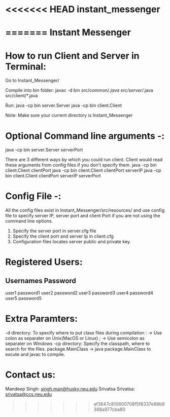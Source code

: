 <<<<<<< HEAD
instant_messenger
=================
=======
Instant Messenger
=================

How to run Client and Server in Terminal:
========================================
Go to Instant_Messenger/

Compile into bin folder:
javac -d bin src/common/*.java src/server/*.java src/client/*.java

Run:
java -cp bin server.Server
java -cp bin client.Client

Note: Make sure your current directory is Instant_Messenger

Optional Command line arguments -:
===================================
java -cp bin server.Server serverPort

There are 3 different ways by which you could run client. Client would read these arguments from config files if you don't specify them.
java -cp bin client.Client clientPort
java -cp bin client.Client clientPort serverIP 
java -cp bin client.Client clientPort serverIP serverPort

Config File -:
===============
All the config files exist in Instant_Messenger/src/resources/ and use config file to specify server IP, server port and client Port if you are not using the command line options.
1) Specify the server port in server.cfg file
2) Specify the client port and server Ip in client.cfg
3) Configuration files locates server public and private key.

Registered Users:
========================
Usernames	Password
------------------------
user1		password1
user2		password2
user3		password3
user4		password4
user5		password5

Extra Paramters:
================
-d directory: To specify where to put class files during compilation
: -> Use colon as separater on Unix(MacOS or Linux)
; -> Use semicolon as separater on Windows
-cp directory: Specify the classpath, where to search for the files.
package.MainClass -> java package.MainClass to excute and javac to compile.

Contact us:
===========
Mandeep Singh: singh.man@husky.neu.edu
Srivatsa Srivatsa: srivatsa@ccs.neu.edu
>>>>>>> af3647c810600708f5f8337e88b9388a977cba80
